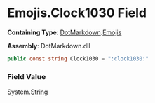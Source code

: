 # Emojis\.Clock1030 Field

**Containing Type**: [DotMarkdown](../../README.md)\.[Emojis](../README.md)

**Assembly**: DotMarkdown\.dll

```csharp
public const string Clock1030 = ":clock1030:"
```

### Field Value

System\.[String](https://docs.microsoft.com/en-us/dotnet/api/system.string)